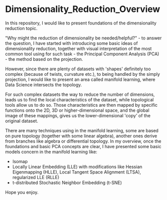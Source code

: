 # Dimensionality_Reduction_Overview

In this repository, I would like to present foundations of the dimensionality reduction topic.

"Why might the reduction of dimensionality be needed/helpful?" - to answer the question, I have started with introducing some basic ideas of dimensionality reduction, together with visual interpretation of the most common tool using for such task - the Principal Component Analysis (PCA) - the method based on the projection.

However, since there are plenty of datasets with 'shapes' definitely too complex (because of twists, curvature etc.), to being handled by the simply projection, I would like to present an area called manifold learning, where Data Science intersects the topology.

For such complex datasets the way to reduce the number of dimensions, leads us to find the local characteristics of the dataset, while topological tools allow us to do so. Those characteristics are then mapped by specific functions onto the 2D, 3D or higher-dimensional space, and the global image of these mappings, gives us the lower-dimensional 'copy' of the original dataset.

There are many techniques using in the manifold learning, some are based on pure topology (together with some linear algebra), another ones derive from branches like algebra or differential topology. In my overview, once the foundations and basic PCA concepts are clear, I have presented some basic models concern in the manifold learning like:
- Isomap
- Locally Linear Embedding (LLE) with modifications like Hessian Eigenmapping (HLLE), Local Tangent Space Alignment (LTSA), regularized LLE (RLLE)
- t-distributed Stochastic Neighbor Embedding (t-SNE)

Hope you enjoy.

